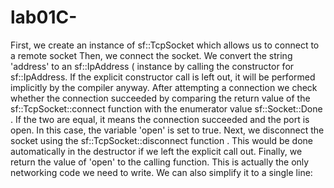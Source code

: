 # lab01C-
First, we create an instance of sf::TcpSocket  which allows us to connect to a remote socket
Then, we connect the socket. We convert the string 'address' to an sf::IpAddress ( instance by calling the constructor for sf::IpAddress. If the explicit constructor call is left out, it will be performed implicitly by the compiler anyway. After attempting a connection we check whether the connection succeeded by comparing the return value of the sf::TcpSocket::connect function  with the enumerator value sf::Socket::Done . If the two are equal, it means the connection succeeded and the port is open. In this case, the variable 'open' is set to true.
Next, we disconnect the socket using the sf::TcpSocket::disconnect function . This would be done automatically in the destructor if we left the explicit call out.
Finally, we return the value of 'open' to the calling function.
This is actually the only networking code we need to write. We can also simplify it to a single line:
